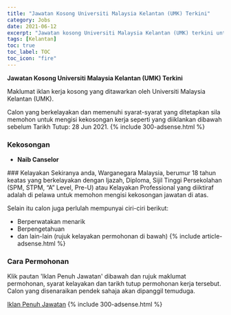 ```yaml
---
title: "Jawatan Kosong Universiti Malaysia Kelantan (UMK) Terkini" 
category: Jobs 
date: 2021-06-12 
excerpt: "Jawatan kosong Universiti Malaysia Kelantan (UMK) terkini untuk kekosongan Naib Canselor" 
tags: [Kelantan] 
toc: true 
toc_label: TOC 
toc_icon: "fire" 
--- 
```


**Jawatan Kosong Universiti Malaysia Kelantan (UMK) Terkini**

Maklumat iklan kerja kosong yang ditawarkan oleh Universiti Malaysia Kelantan (UMK). 

Calon yang berkelayakan dan memenuhi syarat-syarat yang ditetapkan sila memohon untuk mengisi kekosongan kerja seperti yang diiklankan dibawah sebelum Tarikh Tutup: 28 Jun 2021. 
{% include 300-adsense.html %} 
### Kekosongan 
<ul>
<li><strong>Naib Canselor&#160;</strong></li>
</ul> 
### Kelayakan 
Sekiranya anda, Warganegara Malaysia, berumur 18 tahun keatas yang berkelayakan dengan Ijazah, Diploma, Sijil Tinggi Persekolahan (SPM, STPM, “A” Level, Pre-U) atau Kelayakan Professional yang diiktiraf adalah di pelawa untuk memohon mengisi kekosongan jawatan di atas.

Selain itu calon juga perlulah mempunyai ciri-ciri berikut:
- Berperwatakan menarik
- Berpengetahuan
- dan lain-lain (rujuk kelayakan permohonan di bawah) 
{% include article-adsense.html %} 
### Cara Permohonan 
Klik pautan 'Iklan Penuh Jawatan' dibawah dan rujuk maklumat permohonan, syarat kelayakan dan tarikh tutup permohonan kerja tersebut.
Calon yang disenaraikan pendek sahaja akan dipanggil temuduga.

<a href="http://infokerjaya.org/iklan-jawatan-universiti-malaysia-kelantan-umk/" class="btn btn--info" target="_blank" rel="nofollow noopenner">Iklan Penuh Jawatan</a> 
{% include 300-adsense.html %} 